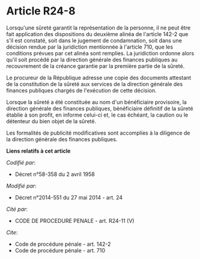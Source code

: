 # Article R24-8

Lorsqu'une sûreté garantit la représentation de la personne, il ne peut être fait application des dispositions du deuxième
alinéa de l'article 142-2 que s'il est constaté, soit dans le jugement de condamnation, soit dans une décision rendue par la
juridiction mentionnée à l'article 710, que les conditions prévues par cet alinéa sont remplies. La juridiction ordonne alors
qu'il soit procédé par la direction générale des finances publiques au recouvrement de la créance garantie par la première
partie de la sûreté. 

Le procureur de la République adresse une copie des documents attestant de la constitution de la sûreté aux services de la
direction générale des finances publiques chargés de l'exécution de cette décision. 

Lorsque la sûreté a été constituée au nom d'un bénéficiaire provisoire, la direction générale des finances publiques,
bénéficiaire définitif de la sûreté établie à son profit, en informe celui-ci et, le cas échéant, la caution ou le détenteur
du bien objet de la sûreté. 

Les formalités de publicité modificatives sont accomplies à la diligence de la direction générale des finances publiques.

**Liens relatifs à cet article**

_Codifié par_:

  - Décret n°58-358 du 2 avril 1958

_Modifié par_:

  - Décret n°2014-551 du 27 mai 2014 - art. 24

_Cité par_:

  - CODE DE PROCEDURE PENALE - art. R24-11 (V)

_Cite_:

  - Code de procédure pénale - art. 142-2
  - Code de procédure pénale - art. 710
